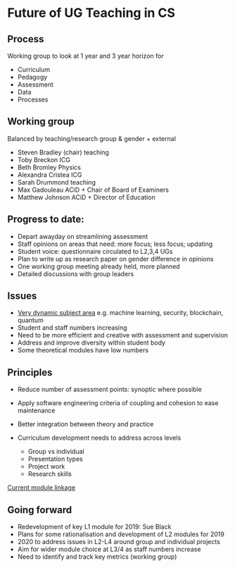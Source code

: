 
# Future of UG Teaching in CS


## Process

Working group to look at 1 year and 3 year horizon for

- Curriculum
- Pedagogy
- Assessment
- Data
- Processes


## Working group

Balanced by teaching/research group & gender + external

- Steven Bradley (chair) teaching
- Toby Breckon ICG
- Beth Bromley Physics
- Alexandra Cristea ICG
- Sarah Drummond teaching
- Max Gadouleau ACiD + Chair of Board of Examiners
- Matthew Johnson ACiD + Director of Education


## Progress to date:

- Depart awayday on streamlining assessment
- Staff opinions on areas that need: more focus; less focus; updating 
- Student voice: questionnaire circulated to L2,3,4 UGs
- Plan to write up as research paper on gender difference in opinions
- One working group meeting already held, more planned
- Detailed discussions with group leaders


## Issues

- [Very dynamic subject area](https://www.gartner.com/smarterwithgartner/5-trends-emerge-in-gartner-hype-cycle-for-emerging-technologies-2018/) e.g. machine learning, security, blockchain, quantum
- Student and staff numbers increasing
- Need to be more efficient and creative with assessment and supervision
- Address and improve diversity within student body
- Some theoretical modules have low numbers


## Principles

- Reduce number of assessment points: synoptic where possible
- Apply software engineering criteria of coupling and cohesion to ease maintenance
- Better integration between theory and practice



- Curriculum development needs to address across levels
   - Group vs individual
   - Presentation types
   - Project work
   - Research skills

[Current module linkage](prerequisites2018.pdf)


## Going forward

- Redevelopment of key L1 module for 2019: Sue Black
- Plans for some rationalisation and development of L2 modules for 2019
- 2020 to address issues in L2-L4 around group and individual projects
- Aim for wider module choice at L3/4 as staff numbers increase
- Need to identify and track key metrics (working group)
